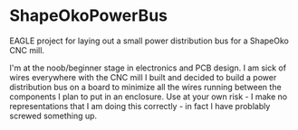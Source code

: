 ShapeOkoPowerBus
================

EAGLE project for laying out a small power distribution bus for a ShapeOko CNC mill.

I'm at the noob/beginner stage in electronics and PCB design. I am sick of wires everywhere with the CNC mill I built and decided to build a power distribution bus on a board to minimize all the wires running between the components I plan to put in an enclosure. Use at your own risk - I make no representations that I am doing this correctly - in fact I have problably screwed something up.
